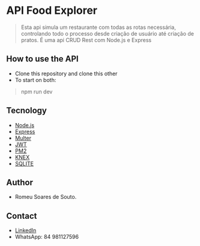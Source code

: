 <h1>API Food Explorer</h1>

> Esta api simula um restaurante com todas as rotas necessária, controlando todo o processo desde criação de usuário até criação de pratos. É uma api CRUD Rest com Node.js e Express

<h2>How to use the API</h2>

* Clone this repository and clone this other
* To start on both:

> npm run dev

<h2>Tecnology</h2>

* [Node.js](https://nodejs.org/en)
* [Express](https://expressjs.com/pt-br/)
* [Multer](https://www.npmjs.com/package/multer)
* [JWT](https://jwt.io/)
* [PM2](https://pm2.io/)
* [KNEX](https://www.npmjs.com/package/knex)
* [SQLITE](https://www.sqlite.org/docs.html)

<h2>Author</h2>

* Romeu Soares de Souto.

<h2>Contact</h2>

* [LinkedIn](https://www.linkedin.com/in/romeu-soares-87749a231/)
* WhatsApp: 84 981127596